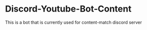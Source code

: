 # Discord-Youtube-Bot-Content
This is a bot that is currently used for content-match discord server
